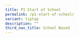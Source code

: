 ```yaml
---
title: P1 Start of School
permalink: /p1-start-of-school/
variant: tiptap
description: ""
third_nav_title: School Based
---
```

